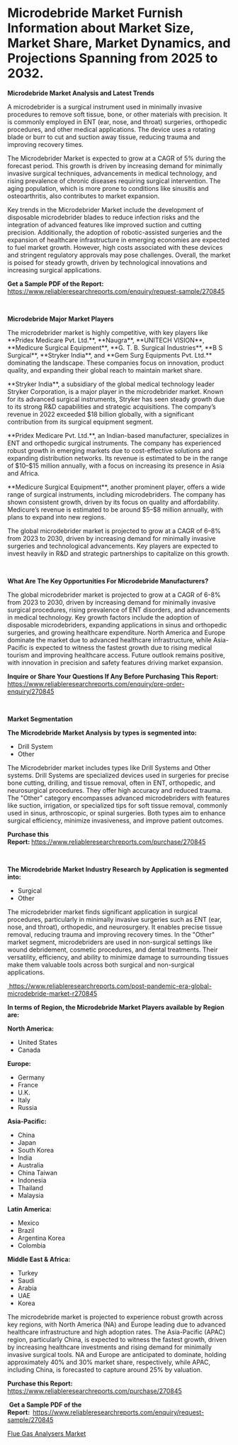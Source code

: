 <p><h1>Microdebride Market Furnish Information about Market Size, Market Share, Market Dynamics, and Projections Spanning from 2025 to 2032.</h1></p><p><strong>Microdebride Market Analysis and Latest Trends</strong></p>
<p><p>A microdebrider is a surgical instrument used in minimally invasive procedures to remove soft tissue, bone, or other materials with precision. It is commonly employed in ENT (ear, nose, and throat) surgeries, orthopedic procedures, and other medical applications. The device uses a rotating blade or burr to cut and suction away tissue, reducing trauma and improving recovery times.</p><p>The Microdebrider Market is expected to grow at a CAGR of 5% during the forecast period. This growth is driven by increasing demand for minimally invasive surgical techniques, advancements in medical technology, and rising prevalence of chronic diseases requiring surgical intervention. The aging population, which is more prone to conditions like sinusitis and osteoarthritis, also contributes to market expansion.</p><p>Key trends in the Microdebrider Market include the development of disposable microdebrider blades to reduce infection risks and the integration of advanced features like improved suction and cutting precision. Additionally, the adoption of robotic-assisted surgeries and the expansion of healthcare infrastructure in emerging economies are expected to fuel market growth. However, high costs associated with these devices and stringent regulatory approvals may pose challenges. Overall, the market is poised for steady growth, driven by technological innovations and increasing surgical applications.</p></p>
<p><strong>Get a Sample PDF of the Report:&nbsp;</strong> <a href="https://www.reliableresearchreports.com/enquiry/request-sample/270845?utm_campaign=2002&utm_medium=2&utm_source=Github&utm_content=ia&utm_term=21012025&utm_id=microdebride">https://www.reliableresearchreports.com/enquiry/request-sample/270845</a></p>
<p>&nbsp;</p>
<p><strong>Microdebride Major Market Players</strong></p>
<p><p>The microdebrider market is highly competitive, with key players like **Pridex Medicare Pvt. Ltd.**, **Naugra**, **UNITECH VISION**, **Medicure Surgical Equipment**, **G. T. B. Surgical Industries**, **B S Surgical**, **Stryker India**, and **Gem Surg Equipments Pvt. Ltd.** dominating the landscape. These companies focus on innovation, product quality, and expanding their global reach to maintain market share.</p><p>**Stryker India**, a subsidiary of the global medical technology leader Stryker Corporation, is a major player in the microdebrider market. Known for its advanced surgical instruments, Stryker has seen steady growth due to its strong R&D capabilities and strategic acquisitions. The company’s revenue in 2022 exceeded $18 billion globally, with a significant contribution from its surgical equipment segment.</p><p>**Pridex Medicare Pvt. Ltd.**, an Indian-based manufacturer, specializes in ENT and orthopedic surgical instruments. The company has experienced robust growth in emerging markets due to cost-effective solutions and expanding distribution networks. Its revenue is estimated to be in the range of $10–$15 million annually, with a focus on increasing its presence in Asia and Africa.</p><p>**Medicure Surgical Equipment**, another prominent player, offers a wide range of surgical instruments, including microdebriders. The company has shown consistent growth, driven by its focus on quality and affordability. Medicure’s revenue is estimated to be around $5–$8 million annually, with plans to expand into new regions.</p><p>The global microdebrider market is projected to grow at a CAGR of 6–8% from 2023 to 2030, driven by increasing demand for minimally invasive surgeries and technological advancements. Key players are expected to invest heavily in R&D and strategic partnerships to capitalize on this growth.</p></p>
<p>&nbsp;</p>
<p><strong>What Are The Key Opportunities For Microdebride Manufacturers?</strong></p>
<p><p>The global microdebrider market is projected to grow at a CAGR of 6-8% from 2023 to 2030, driven by increasing demand for minimally invasive surgical procedures, rising prevalence of ENT disorders, and advancements in medical technology. Key growth factors include the adoption of disposable microdebriders, expanding applications in sinus and orthopedic surgeries, and growing healthcare expenditure. North America and Europe dominate the market due to advanced healthcare infrastructure, while Asia-Pacific is expected to witness the fastest growth due to rising medical tourism and improving healthcare access. Future outlook remains positive, with innovation in precision and safety features driving market expansion.</p></p>
<p><strong>Inquire or Share Your Questions If Any Before Purchasing This Report:</strong> <a href="https://www.reliableresearchreports.com/enquiry/pre-order-enquiry/270845?utm_campaign=2002&utm_medium=2&utm_source=Github&utm_content=ia&utm_term=21012025&utm_id=microdebride">https://www.reliableresearchreports.com/enquiry/pre-order-enquiry/270845</a></p>
<p>&nbsp;</p>
<p><strong>Market Segmentation</strong></p>
<p><strong>The Microdebride Market Analysis by types is segmented into:</strong></p>
<p><ul><li>Drill System</li><li>Other</li></ul></p>
<p><p>The Microdebrider market includes types like Drill Systems and Other systems. Drill Systems are specialized devices used in surgeries for precise bone cutting, drilling, and tissue removal, often in ENT, orthopedic, and neurosurgical procedures. They offer high accuracy and reduced trauma. The "Other" category encompasses advanced microdebriders with features like suction, irrigation, or specialized tips for soft tissue removal, commonly used in sinus, arthroscopic, or spinal surgeries. Both types aim to enhance surgical efficiency, minimize invasiveness, and improve patient outcomes.</p></p>
<p><strong>Purchase this Report:&nbsp;</strong><a href="https://www.reliableresearchreports.com/purchase/270845?utm_campaign=2002&utm_medium=2&utm_source=Github&utm_content=ia&utm_term=21012025&utm_id=microdebride">https://www.reliableresearchreports.com/purchase/270845</a></p>
<p>&nbsp;</p>
<p><strong>The Microdebride Market Industry Research by Application is segmented into:</strong></p>
<p><ul><li>Surgical</li><li>Other</li></ul></p>
<p><p>The microdebrider market finds significant application in surgical procedures, particularly in minimally invasive surgeries such as ENT (ear, nose, and throat), orthopedic, and neurosurgery. It enables precise tissue removal, reducing trauma and improving recovery times. In the "Other" market segment, microdebriders are used in non-surgical settings like wound debridement, cosmetic procedures, and dental treatments. Their versatility, efficiency, and ability to minimize damage to surrounding tissues make them valuable tools across both surgical and non-surgical applications.</p></p>
<p><a href="https://www.reliableresearchreports.com/post-pandemic-era-global-microdebride-market-r270845?utm_campaign=2002&utm_medium=2&utm_source=Github&utm_content=ia&utm_term=21012025&utm_id=microdebride">&nbsp;https://www.reliableresearchreports.com/post-pandemic-era-global-microdebride-market-r270845</a></p>
<p><strong>In terms of Region, the Microdebride Market Players available by Region are:</strong></p>
<p>
    <p> <strong> North America: </strong>
        <ul>
            <li>United States</li>
            <li>Canada</li>
        </ul>
        </p> 
    <p> <strong> Europe: </strong>
        <ul>
            <li>Germany</li>
            <li>France</li>
            <li>U.K.</li>
            <li>Italy</li>
            <li>Russia</li>
        </ul>
        </p> 
    <p> <strong> Asia-Pacific: </strong>
        <ul>
            <li>China</li>
            <li>Japan</li>
            <li>South Korea</li>
            <li>India</li>
            <li>Australia</li>
            <li>China Taiwan</li>
            <li>Indonesia</li>
            <li>Thailand</li>
            <li>Malaysia</li>
        </ul>
        </p> 
    <p> <strong> Latin America: </strong>
        <ul>
            <li>Mexico</li>
            <li>Brazil</li>
            <li>Argentina Korea</li>
            <li>Colombia</li>
        </ul>
        </p> 
    <p> <strong> Middle East & Africa: </strong>
        <ul>
            <li>Turkey</li>
            <li>Saudi</li>
            <li>Arabia</li>
            <li>UAE</li>
            <li>Korea</li>
        </ul>
    </p>
    </p>
<p><p>The microdebride market is projected to experience robust growth across key regions, with North America (NA) and Europe leading due to advanced healthcare infrastructure and high adoption rates. The Asia-Pacific (APAC) region, particularly China, is expected to witness the fastest growth, driven by increasing healthcare investments and rising demand for minimally invasive surgical tools. NA and Europe are anticipated to dominate, holding approximately 40% and 30% market share, respectively, while APAC, including China, is forecasted to capture around 25% by valuation.</p></p>
<p><strong>Purchase this Report: </strong><a href="https://www.reliableresearchreports.com/purchase/270845?utm_campaign=2002&utm_medium=2&utm_source=Github&utm_content=ia&utm_term=21012025&utm_id=microdebride">https://www.reliableresearchreports.com/purchase/270845</a></p>
<p>&nbsp;<strong>Get a Sample PDF of the Report:&nbsp;&nbsp;</strong><a href="https://www.reliableresearchreports.com/enquiry/request-sample/270845?utm_campaign=2002&utm_medium=2&utm_source=Github&utm_content=ia&utm_term=21012025&utm_id=microdebride">https://www.reliableresearchreports.com/enquiry/request-sample/270845</a></p>
<p><strong></strong></p>
<p><p><a href="https://github.com/julyju69/Market-Research-Report-List-5/blob/main/flue-gas-analysers-market.md?utm_campaign=2002&utm_medium=2&utm_source=Github&utm_content=ia&utm_term=21012025&utm_id=microdebride">Flue Gas Analysers Market</a></p></p>